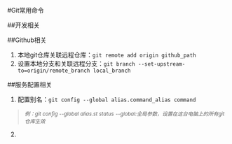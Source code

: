 #Git常用命令

##开发相关

##Github相关
1. 本地git仓库关联远程仓库：`git remote add origin github_path`
2. 设置本地分支和关联远程分支：`git branch --set-upstream-to=origin/remote_branch local_branch`

##服务配置相关
1. 配置别名：`git config --global alias.command_alias command`
> <small>*例：git config --global alias.st status*</small>
> <small>*--global:全局参数，设置在这台电脑上的所有git仓库生效*</small>
2. 